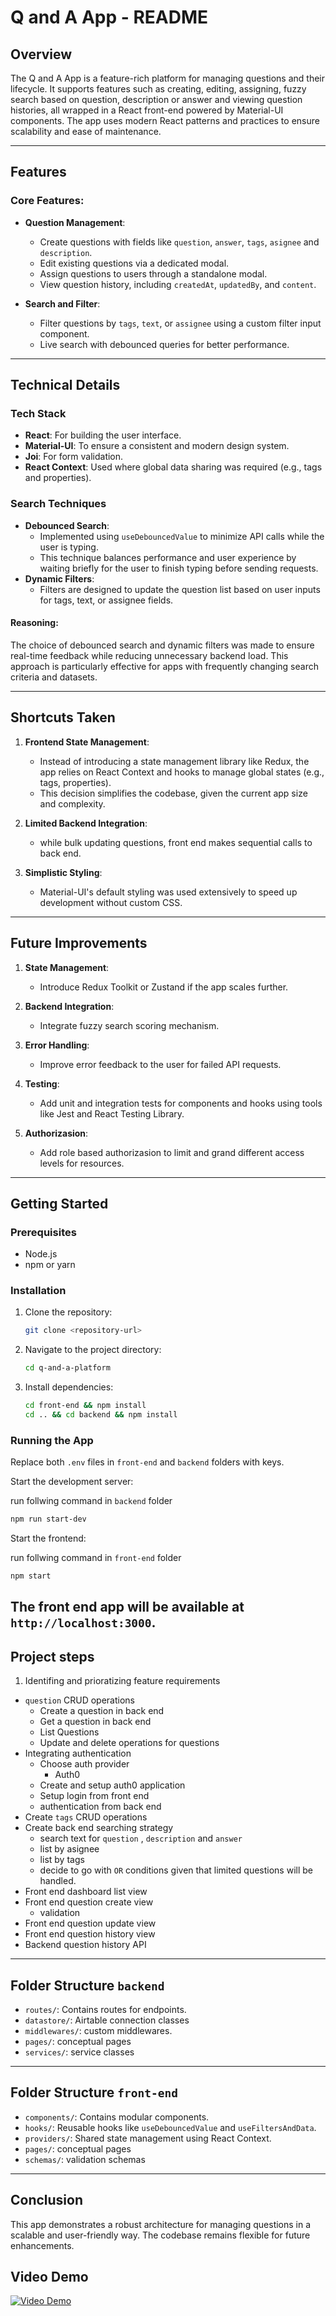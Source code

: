 # Q and A App - README

## Overview
The Q and A App is a feature-rich platform for managing questions and their lifecycle. It supports features such as creating, editing, assigning, fuzzy search based on question, description or answer and viewing question histories, all wrapped in a React front-end powered by Material-UI components. The app uses modern React patterns and practices to ensure scalability and ease of maintenance.

---

## Features

### Core Features:
- **Question Management**:
  - Create questions with fields like `question`, `answer`, `tags`, `asignee` and `description`.
  - Edit existing questions via a dedicated modal.
  - Assign questions to users through a standalone modal.
  - View question history, including `createdAt`, `updatedBy`, and `content`.

- **Search and Filter**:
  - Filter questions by `tags`, `text`, or `assignee` using a custom filter input component.
  - Live search with debounced queries for better performance.


---

## Technical Details

### Tech Stack
- **React**: For building the user interface.
- **Material-UI**: To ensure a consistent and modern design system.
- **Joi**: For form validation.
- **React Context**: Used where global data sharing was required (e.g., tags and properties).


### Search Techniques
- **Debounced Search**:
  - Implemented using `useDebouncedValue` to minimize API calls while the user is typing.
  - This technique balances performance and user experience by waiting briefly for the user to finish typing before sending requests.
- **Dynamic Filters**:
  - Filters are designed to update the question list based on user inputs for tags, text, or assignee fields.

#### Reasoning:
The choice of debounced search and dynamic filters was made to ensure real-time feedback while reducing unnecessary backend load. This approach is particularly effective for apps with frequently changing search criteria and datasets.

---

## Shortcuts Taken
1. **Frontend State Management**:
   - Instead of introducing a state management library like Redux, the app relies on React Context and hooks to manage global states (e.g., tags, properties).
   - This decision simplifies the codebase, given the current app size and complexity.

2. **Limited Backend Integration**:
   - while bulk updating questions, front end makes sequential calls to back end.

3. **Simplistic Styling**:
   - Material-UI's default styling was used extensively to speed up development without custom CSS.

---

## Future Improvements
1. **State Management**:
   - Introduce Redux Toolkit or Zustand if the app scales further.

2. **Backend Integration**:
   - Integrate fuzzy search scoring mechanism.

3. **Error Handling**:
   - Improve error feedback to the user for failed API requests.

4. **Testing**:
   - Add unit and integration tests for components and hooks using tools like Jest and React Testing Library.

5. **Authorizasion**:
   - Add role based authorizasion to limit and grand different access levels for resources.

---

## Getting Started

### Prerequisites
- Node.js
- npm or yarn

### Installation
1. Clone the repository:
   ```bash
   git clone <repository-url>
   ```
2. Navigate to the project directory:
   ```bash
   cd q-and-a-platform
   ```
3. Install dependencies:
   ```bash
   cd front-end && npm install  
   cd .. && cd backend && npm install
   ```

### Running the App

Replace both `.env` files in `front-end` and `backend` folders with keys. 

Start the development server:

run follwing command in `backend` folder
```bash
npm run start-dev
```

Start the frontend:

run follwing command in `front-end` folder
```bash
npm start
```

The front end app will be available at `http://localhost:3000`.
---

## Project steps

1. Identifing and prioratizing feature requirements
 - `question` CRUD operations
    - Create a question in back end
    - Get a question in back end
    - List Questions
    - Update and delete operations for questions
- Integrating authentication 
    - Choose auth provider
        - Auth0
    - Create and setup auth0 application
    - Setup login from front end
    - authentication from back end
- Create `tags` CRUD operations
- Create back end searching strategy
    - search text for `question` , `description` and `answer`
    - list by asignee
    - list by tags
    - decide to go with `OR` conditions given that limited questions will be handled.
- Front end dashboard list view
- Front end question create view
    - validation
- Front end question update view
- Front end question history view
- Backend question history API

---

## Folder Structure `backend`
- `routes/`: Contains routes for endpoints.
- `datastore/`: Airtable connection classes
- `middlewares/`: custom middlewares.
- `pages/`: conceptual pages
- `services/`: service classes 

---

## Folder Structure `front-end`
- `components/`: Contains modular components.
- `hooks/`: Reusable hooks like `useDebouncedValue` and `useFiltersAndData`.
- `providers/`: Shared state management using React Context.
- `pages/`: conceptual pages
- `schemas/`: validation schemas

---

## Conclusion
This app demonstrates a robust architecture for managing questions in a scalable and user-friendly way. The codebase remains flexible for future enhancements.

## Video Demo
[![Video Demo](https://i.ytimg.com/vi/FD7_w2KpXvk/hqdefault.jpg?sqp=-oaymwEnCNACELwBSFryq4qpAxkIARUAAIhCGAHYAQHiAQoIGBACGAY4AUAB&rs=AOn4CLBeXo04AjNhE2o_eGi_ll_5Agk9jg)](https://www.youtube.com/watch?v=FD7_w2KpXvk)

